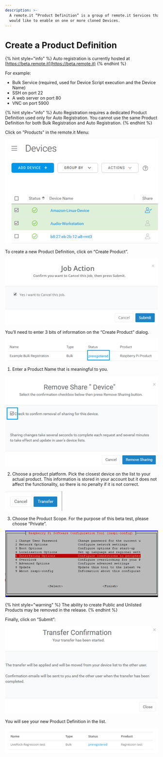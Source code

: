 ```yaml
---
description: >-
  A remote.it “Product Definition” is a group of remote.it Services that you
  would like to enable on one or more cloned Devices.
---
```


# Create a Product Definition

{% hint style="info" %}
Auto registration is currently hosted at [https://beta.remote.it](https://beta.remote.it)
{% endhint %}

For example:

* Bulk Service \(required, used for Device Script execution and the Device Name\)
* SSH on port 22
* A web server on port 80
* VNC on port 5900

{% hint style="info" %}
Auto Registration requires a dedicated Product Definition used only for Auto Registration. You cannot use the same Product Definition for both Bulk Registration and Auto Registration.
{% endhint %}

Click on "Products" in the remote.it Menu:

![](../../.gitbook/assets/image%20%28162%29.png)

To create a new Product Definition, click on “Create Product”.

![](../../.gitbook/assets/image%20%28216%29.png)

You’ll need to enter 3 bits of information on the “Create Product” dialog.

![](../../.gitbook/assets/image%20%28121%29.png)

1. Enter a Product Name that is meaningful to you.

![](../../.gitbook/assets/image%20%28417%29.png)

2. Choose a product platform.  Pick the closest device on the list to your actual product.  This information is stored in your account but it does not affect the functionality, so there is no penalty if it is not correct.

![](../../.gitbook/assets/image%20%28232%29.png)

3. Choose the Product Scope.  For the purpose of this beta test, please choose “Private”.

![](../../.gitbook/assets/image%20%28116%29.png)

{% hint style="warning" %}
The ability to create Public and Unlisted Products may be removed in the release.
{% endhint %}

Finally, click on “Submit”:

![](../../.gitbook/assets/image%20%28187%29.png)

You will see your new Product Definition in the list.

![](../../.gitbook/assets/image%20%28320%29.png)

